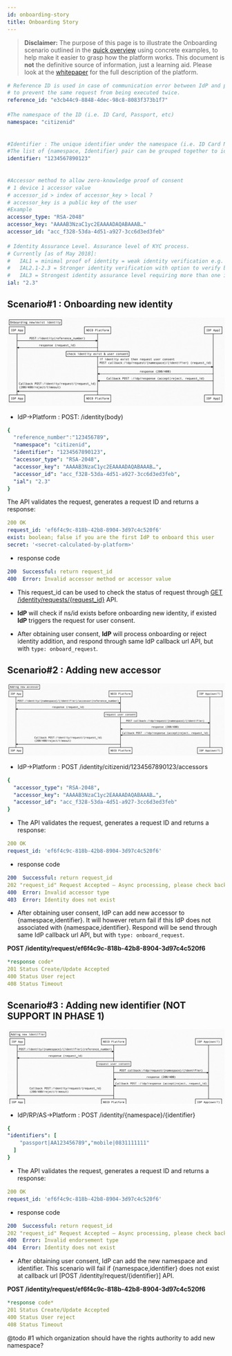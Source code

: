 ```yaml
---
id: onboarding-story
title: Onboarding Story
---
```


> **Disclaimer:** The purpose of this page is to illustrate the Onboarding scenario outlined in the [quick overview](/#quick-overview) using concrete examples, to help make it easier to grasp how the platform works. This document is **not** the definitive source of information, just a learning aid. Please look at the [whitepaper](https://docs.google.com/document/d/1SKydNM-Nyox62m3vuvYgFYCr8ABVQV8RhjwiMjdCpQ8/edit#heading=h.qf2lmu8vfgym) for the full description of the platform.

```yaml 
# Reference ID is used in case of communication error between IdP and platform,
# to prevent the same request from being executed twice.
reference_id: "e3cb44c9-8848-4dec-98c8-8083f373b1f7"

#The namespace of the ID (i.e. ID Card, Passport, etc)
namespace: "citizenid"


#Identifier : The unique identifier under the namespace (i.e. ID Card Number, Passport Number, etc). 
#The list of {namespace, Identifier} pair can be grouped together to identify an individual.
identifier: "1234567890123"


#Accessor method to allow zero-knowledge proof of consent
# 1 device 1 accessor value
# accessor_id > index of accessor_key > local ?
# accessor_key is a public key of the user
#Example
accessor_type: "RSA-2048"
accessor_key: "AAAAB3NzaC1yc2EAAAADAQABAAAB…"
accessor_id: "acc_f328-53da-4d51-a927-3cc6d3ed3feb"

# Identity Assurance Level. Assurance level of KYC process.
# Currently [as of May 2018]:
#   IAL1 = minimal proof of identity = weak identity verification e.g. copy of id card
#   IAL2.1-2.3 = Stronger identity verification with option to verify biometric data as a tougher measure
#   IAL3 = Strongest identity assurance level requiring more than one identification documents and biometric comparison is compulsary
ial: "2.3"

```

## Scenario#1 : Onboarding new identity 
![NDID Node](/img/onboarding-identity.png)

- IdP→Platform : POST: /identity(body) 
```yaml 
{   
  "reference_number":"123456789",
  "namespace": "citizenid",
  "identifier": "1234567890123",
  "accessor_type": "RSA-2048",
  "accessor_key": "AAAAB3NzaC1yc2EAAAADAQABAAAB…",
  "accessor_id": "acc_f328-53da-4d51-a927-3cc6d3ed3feb",
  "ial": "2.3"
}
```
The API validates the request, generates a request ID and returns a response:
```yaml
200 OK 
request_id: 'ef6f4c9c-818b-42b8-8904-3d97c4c520f6'
exist: boolean; false if you are the first IdP to onboard this user
secret: '<secret-calculated-by-platform>'
```

- response code
```yaml
200  Successful: return request_id
400  Error: Invalid accessor method or accessor value
```

 - This request_id can be used to check the status of request through [GET /identity/requests/{request_id}](https://app.swaggerhub.com/apis/ndid/identity/1.0#/default/get_request_status) API.
 

 - **IdP** will check if ns/id exists before onboarding new identity, if existed **IdP** triggers the request for user consent.
 - After obtaining user consent, **IdP** will process onboarding or reject identity addition, and respond through same IdP callback url API, but with `type: onboard_request`. 


## Scenario#2 : Adding new accessor
![NDID Node](/img/add-new-accessor.png)

- IdP->Platform : POST /identity/citizenid/1234567890123/accessors
```yaml
{
  "accessor_type": "RSA-2048",
  "accessor_key": "AAAAB3NzaC1yc2EAAAADAQABAAAB…",
  "accessor_id": "acc_f328-53da-4d51-a927-3cc6d3ed3feb"
}
```

- The API validates the request, generates a request ID and returns a response:
```yaml
200 OK 
request_id: 'ef6f4c9c-818b-42b8-8904-3d97c4c520f6'
```

- response code
```yaml
200  Successful: return request_id
202 "request_id" Request Accepted – Async processing, please check back or wait for response at Callback URL
400  Error: Invalid accessor type
403  Error: Identity does not exist
```
- After obtaining user consent, IdP can add new accessor to {namespace,identifier}. It will however return fail if this IdP does not associated with {namespace,identifier}.
Respond will be send through same IdP callback url API, but with `type: onboard_request`.

**POST /identity/request/ef6f4c9c-818b-42b8-8904-3d97c4c520f6**
```yaml 
*response code*
201 Status Create/Update Accepted
400 Status User reject
408 Status Timeout
```


## Scenario#3 : Adding new identifier (NOT SUPPORT IN PHASE 1)
![NDID Node](/img/add-new-identifier.png)


- IdP/RP/AS->Platform : POST /identity/{namespace}/{identifier}
```yaml
{
"identifiers": [
    "passport|AA123456789","mobile|0831111111"
  ]
}
```

- The API validates the request, generates a request ID and returns a response:
```yaml
200 OK 
request_id: 'ef6f4c9c-818b-42b8-8904-3d97c4c520f6'
```

- response code
```yaml
200  Successful: return request_id
202 "request_id" Request Accepted – Async processing, please check back or wait for response at Callback URL
400  Error: Invalid endorsement type
404  Error: Identity does not exist
```
- After obtaining user consent, IdP can add the new namespace and identifier. This scenario will fail if {namespace,identifier} does not exist at callback url [POST /identity/request/{identifier}] API. 

**POST /identity/request/ef6f4c9c-818b-42b8-8904-3d97c4c520f6**
```yaml 
*response code*
201 Status Create/Update Accepted
400 Status User reject
408 Status Timeout
```
<div class="flash mb-3 flash-warn">
  @todo #1 which organization should have the rights authority to add new namespace?
</div>


